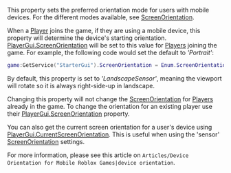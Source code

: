 This property sets the preferred orientation mode for users with mobile devices. For the different modes available, see [ScreenOrientation](https://developer.roblox.com/en-us/api-reference/enum/ScreenOrientation).

When a [Player](https://developer.roblox.com/en-us/api-reference/class/Player) joins the game, if they are using a mobile device, this property will determine the device's starting orientation. [PlayerGui.ScreenOrientation](https://developer.roblox.com/en-us/api-reference/property/PlayerGui/ScreenOrientation) will be set to this value for [Players](https://developer.roblox.com/en-us/api-reference/class/Player) joining the game. For example, the following code would set the default to _'Portrait'_:

```Lua
game:GetService("StarterGui").ScreenOrientation = Enum.ScreenOrientation.Portrait
``` 

By default, this property is set to _'LandscapeSensor'_, meaning the viewport will rotate so it is always right-side-up in landscape.

Changing this property will not change the [ScreenOrientation](https://developer.roblox.com/en-us/api-reference/enum/ScreenOrientation) for [Players](https://developer.roblox.com/en-us/api-reference/class/Player) already in the game. To change the orientation for an existing player use their [PlayerGui.ScreenOrientation](https://developer.roblox.com/en-us/api-reference/property/PlayerGui/ScreenOrientation) property.

You can also get the current screen orientation for a user's device using [PlayerGui.CurrentScreenOrientation](https://developer.roblox.com/en-us/api-reference/property/PlayerGui/CurrentScreenOrientation). This is useful when using the 'sensor' [ScreenOrientation](https://developer.roblox.com/en-us/api-reference/enum/ScreenOrientation) settings.

For more information, please see this article on `Articles/Device Orientation for Mobile Roblox Games|device orientation`.